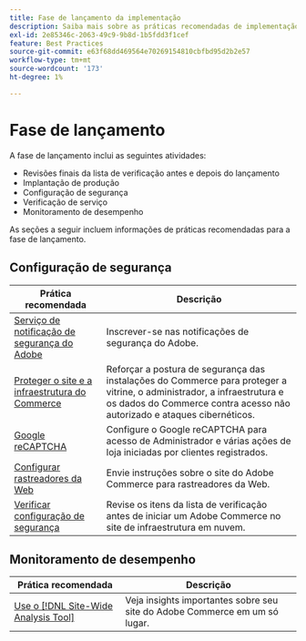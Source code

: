 ```yaml
---
title: Fase de lançamento da implementação
description: Saiba mais sobre as práticas recomendadas de implementação para a fase de lançamento de projetos do Adobe Commerce.
exl-id: 2e85346c-2063-49c9-9b8d-1b5fdd3f1cef
feature: Best Practices
source-git-commit: e63f68dd469564e70269154810cbfbd95d2b2e57
workflow-type: tm+mt
source-wordcount: '173'
ht-degree: 1%

---
```


# Fase de lançamento

A fase de lançamento inclui as seguintes atividades:

- Revisões finais da lista de verificação antes e depois do lançamento
- Implantação de produção
- Configuração de segurança
- Verificação de serviço
- Monitoramento de desempenho

As seções a seguir incluem informações de práticas recomendadas para a fase de lançamento.

## Configuração de segurança

| Prática recomendada | Descrição |
|------------------------------------------------------------------------------------------------------------------------------------|--------------------------------------------------------------------------------------------------------------------------------------------------------------------------|
| [Serviço de notificação de segurança do Adobe](https://www.adobe.com/subscription/adbeSecurityNotifications.html) | Inscrever-se nas notificações de segurança do Adobe. |
| [Proteger o site e a infraestrutura do Commerce](security-best-practices.md) | Reforçar a postura de segurança das instalações do Commerce para proteger a vitrine, o administrador, a infraestrutura e os dados do Commerce contra acesso não autorizado e ataques cibernéticos. |
| [Google reCAPTCHA](https://experienceleague.adobe.com/docs/commerce-admin/systems/security/captcha/security-google-recaptcha.html) | Configure o Google reCAPTCHA para acesso de Administrador e várias ações de loja iniciadas por clientes registrados. |
| [Configurar rastreadores da Web](robots-txt.md) | Envie instruções sobre o site do Adobe Commerce para rastreadores da Web. |
| [Verificar configuração de segurança](https://experienceleague.adobe.com/docs/commerce-cloud-service/user-guide/launch/checklist.html) | Revise os itens da lista de verificação antes de iniciar um Adobe Commerce no site de infraestrutura em nuvem. |

## Monitoramento de desempenho

| Prática recomendada | Descrição |
|------------------------------------------------------------------------------------------------------------------------------------------------|----------------------------------------------------------------------|
| [Use o [!DNL Site-Wide Analysis Tool]](../../../tools/site-wide-analysis-tool/intro.md#integrations-with-other-adobe-commerce-support-tools) | Veja insights importantes sobre seu site do Adobe Commerce em um só lugar. |
